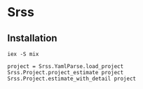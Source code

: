 # Srss


## Installation

```
iex -S mix

project = Srss.YamlParse.load_project
Srss.Project.project_estimate project
Srss.Project.estimate_with_detail project

```

